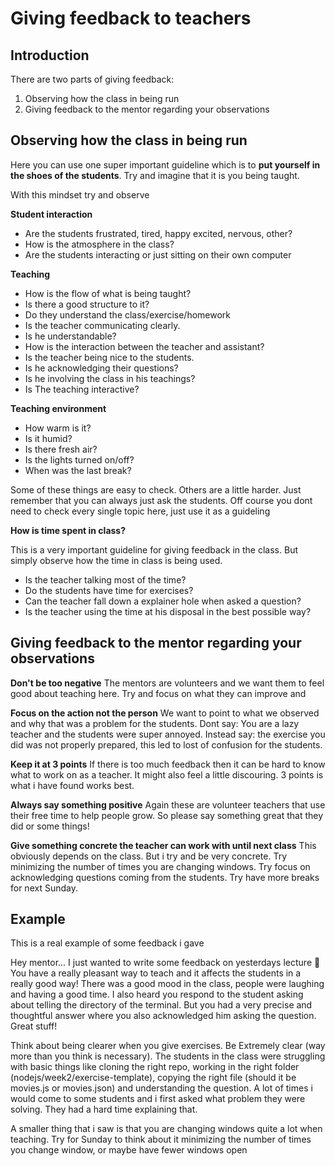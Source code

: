 # Giving feedback to teachers

## Introduction


There are two parts of giving feedback:
1. Observing how the class in being run
2. Giving feedback to the mentor regarding your observations

## Observing how the class in being run

Here you can use one super important guideline which is to **put yourself in the shoes of the students**. Try and imagine that it is you being taught. 

With this mindset try and observe


**Student interaction**
- Are the students frustrated, tired, happy excited, nervous, other?
- How is the atmosphere in the class? 
- Are the students interacting or just sitting on their own computer

**Teaching**
- How is the flow of what is being taught? 
- Is there a good structure to it?
- Do they understand the class/exercise/homework
- Is the teacher communicating clearly. 
- Is he understandable?
- How is the interaction between the teacher and assistant?
- Is the teacher being nice to the students. 
- Is he acknowledging their questions? 
- Is he involving the class in his teachings? 
- Is The teaching interactive?

**Teaching environment**
- How warm is it? 
- Is it humid?
- Is there fresh air?
- Is the lights turned on/off?
- When was the last break?

Some of these things are easy to check. Others are a little harder. Just remember that you can always just ask the students. Off course you dont need to check every single topic here, just use it as a guideling

**How is time spent in class?**

This is a very important guideline for giving feedback in the class. But simply observe how the time in class is being used. 

- Is the teacher talking most of the time?
- Do the students have time for exercises?
- Can the teacher fall down a explainer hole when asked a question?
- Is the teacher using the time at his disposal in the best possible way?

## Giving feedback to the mentor regarding your observations

**Don't be too negative**
The mentors are volunteers and we want them to feel good about teaching here. Try and focus on what they can improve and 

**Focus on the action not the person**
We want to point to what we observed and why that was a problem for the students. Dont say: You are a lazy teacher and the students were super annoyed. Instead say: the exercise you did was not properly prepared, this led to lost of confusion for the students. 

**Keep it at 3 points**
If there is too much feedback then it can be hard to know what to work on as a teacher. It might also feel a little discouring. 3 points is what i have found works best.

**Always say something positive**
Again these are volunteer teachers that use their free time to help people grow. So please say something great that they did or some things!

**Give something concrete the teacher can work with until next class**
This obviously depends on the class. But i try and be very concrete. Try minimizing the number of times you are changing windows. Try focus on acknowledging questions coming from the students. Try have more breaks for next Sunday.

## Example

This is a real example of some feedback i gave

Hey mentor...
I just wanted to write some feedback on yesterdays lecture :slightly_smiling_face:
You have a really pleasant way to teach and it affects the students in a really good way! There was a good mood in the class, people were laughing and having a good time.
I also heard you respond to the student asking about telling the directory of the terminal. But you had a very precise and thoughtful answer where you also acknowledged him asking the question. Great stuff!

Think about being clearer when you give exercises. Be Extremely clear (way more than you think is necessary). The students in the class were struggling with basic things like cloning the right repo, working in the right folder (nodejs/week2/exercise-template), copying the right file (should it be movies.js or movies.json) and understanding the question. A lot of times i would come to some students and i first asked what problem they were solving. They had a hard time explaining that.

A smaller thing that i saw is that you are changing windows quite a lot when teaching. Try for Sunday to think about it minimizing the number of times you change window, or maybe have fewer windows open
